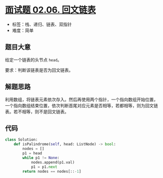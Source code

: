 # [面试题 02.06. 回文链表](https://leetcode.cn/problems/palindrome-linked-list-lcci/)

- 标签：栈、递归、链表、双指针
- 难度：简单

## 题目大意

给定一个链表的头节点 `head`。

要求：判断该链表是否为回文链表。

## 解题思路

利用数组，将链表元素依次存入。然后再使用两个指针，一个指向数组开始位置，一个指向数组结束位置，依次判断首尾对应元素是否相等，若都相等，则为回文链表。若不相等，则不是回文链表。

## 代码

```python
class Solution:
    def isPalindrome(self, head: ListNode) -> bool:
        nodes = []
        p1 = head
        while p1 != None:
            nodes.append(p1.val)
            p1 = p1.next
        return nodes == nodes[::-1]
```

